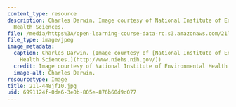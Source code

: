 ```yaml
---
content_type: resource
description: Charles Darwin. Image courtesy of National Institute of Environmental
  Health Sciences.
file: /media/https%3A/open-learning-course-data-rc.s3.amazonaws.com/21l-448j-darwin-and-design-fall-2010/6991124f0da63e0b805e876b60d9d077_21l-448jf10.jpg
file_type: image/jpeg
image_metadata:
  caption: Charles Darwin. (Image courtesy of [National Institute of Environmental
    Health Sciences.](http://www.niehs.nih.gov/))
  credit: Image courtesy of National Institute of Environmental Health Sciences.
  image-alt: Charles Darwin.
resourcetype: Image
title: 21l-448jf10.jpg
uid: 6991124f-0da6-3e0b-805e-876b60d9d077
---
```

